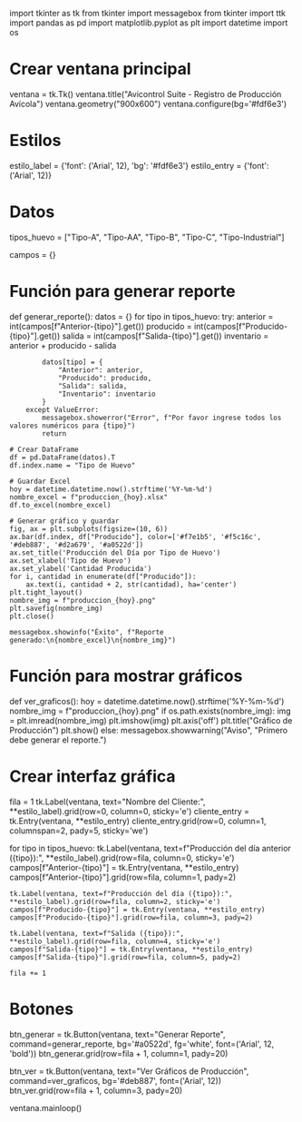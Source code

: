 import tkinter as tk
from tkinter import messagebox
from tkinter import ttk
import pandas as pd
import matplotlib.pyplot as plt
import datetime
import os

# Crear ventana principal
ventana = tk.Tk()
ventana.title("Avicontrol Suite - Registro de Producción Avícola")
ventana.geometry("900x600")
ventana.configure(bg='#fdf6e3')

# Estilos
estilo_label = {'font': ('Arial', 12), 'bg': '#fdf6e3'}
estilo_entry = {'font': ('Arial', 12)}

# Datos
tipos_huevo = ["Tipo-A", "Tipo-AA", "Tipo-B", "Tipo-C", "Tipo-Industrial"]

campos = {}

# Función para generar reporte
def generar_reporte():
    datos = {}
    for tipo in tipos_huevo:
        try:
            anterior = int(campos[f"Anterior-{tipo}"].get())
            producido = int(campos[f"Producido-{tipo}"].get())
            salida = int(campos[f"Salida-{tipo}"].get())
            inventario = anterior + producido - salida

            datos[tipo] = {
                "Anterior": anterior,
                "Producido": producido,
                "Salida": salida,
                "Inventario": inventario
            }
        except ValueError:
            messagebox.showerror("Error", f"Por favor ingrese todos los valores numéricos para {tipo}")
            return

    # Crear DataFrame
    df = pd.DataFrame(datos).T
    df.index.name = "Tipo de Huevo"

    # Guardar Excel
    hoy = datetime.datetime.now().strftime('%Y-%m-%d')
    nombre_excel = f"produccion_{hoy}.xlsx"
    df.to_excel(nombre_excel)

    # Generar gráfico y guardar
    fig, ax = plt.subplots(figsize=(10, 6))
    ax.bar(df.index, df["Producido"], color=['#f7e1b5', '#f5c16c', '#deb887', '#d2a679', '#a0522d'])
    ax.set_title('Producción del Día por Tipo de Huevo')
    ax.set_xlabel('Tipo de Huevo')
    ax.set_ylabel('Cantidad Producida')
    for i, cantidad in enumerate(df["Producido"]):
        ax.text(i, cantidad + 2, str(cantidad), ha='center')
    plt.tight_layout()
    nombre_img = f"produccion_{hoy}.png"
    plt.savefig(nombre_img)
    plt.close()

    messagebox.showinfo("Éxito", f"Reporte generado:\n{nombre_excel}\n{nombre_img}")

# Función para mostrar gráficos
def ver_graficos():
    hoy = datetime.datetime.now().strftime('%Y-%m-%d')
    nombre_img = f"produccion_{hoy}.png"
    if os.path.exists(nombre_img):
        img = plt.imread(nombre_img)
        plt.imshow(img)
        plt.axis('off')
        plt.title("Gráfico de Producción")
        plt.show()
    else:
        messagebox.showwarning("Aviso", "Primero debe generar el reporte.")

# Crear interfaz gráfica
fila = 1
tk.Label(ventana, text="Nombre del Cliente:", **estilo_label).grid(row=0, column=0, sticky='e')
cliente_entry = tk.Entry(ventana, **estilo_entry)
cliente_entry.grid(row=0, column=1, columnspan=2, pady=5, sticky='we')

for tipo in tipos_huevo:
    tk.Label(ventana, text=f"Producción del día anterior ({tipo}):", **estilo_label).grid(row=fila, column=0, sticky='e')
    campos[f"Anterior-{tipo}"] = tk.Entry(ventana, **estilo_entry)
    campos[f"Anterior-{tipo}"].grid(row=fila, column=1, pady=2)

    tk.Label(ventana, text=f"Producción del día ({tipo}):", **estilo_label).grid(row=fila, column=2, sticky='e')
    campos[f"Producido-{tipo}"] = tk.Entry(ventana, **estilo_entry)
    campos[f"Producido-{tipo}"].grid(row=fila, column=3, pady=2)

    tk.Label(ventana, text=f"Salida ({tipo}):", **estilo_label).grid(row=fila, column=4, sticky='e')
    campos[f"Salida-{tipo}"] = tk.Entry(ventana, **estilo_entry)
    campos[f"Salida-{tipo}"].grid(row=fila, column=5, pady=2)

    fila += 1

# Botones
btn_generar = tk.Button(ventana, text="Generar Reporte", command=generar_reporte, bg='#a0522d', fg='white', font=('Arial', 12, 'bold'))
btn_generar.grid(row=fila + 1, column=1, pady=20)

btn_ver = tk.Button(ventana, text="Ver Gráficos de Producción", command=ver_graficos, bg='#deb887', font=('Arial', 12))
btn_ver.grid(row=fila + 1, column=3, pady=20)

ventana.mainloop()
